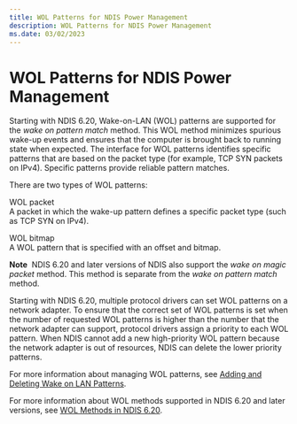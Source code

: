 ```yaml
---
title: WOL Patterns for NDIS Power Management
description: WOL Patterns for NDIS Power Management
ms.date: 03/02/2023
---
```


# WOL Patterns for NDIS Power Management





Starting with NDIS 6.20, Wake-on-LAN (WOL) patterns are supported for the *wake on pattern match* method. This WOL method minimizes spurious wake-up events and ensures that the computer is brought back to running state when expected. The interface for WOL patterns identifies specific patterns that are based on the packet type (for example, TCP SYN packets on IPv4). Specific patterns provide reliable pattern matches.

There are two types of WOL patterns:

<a href="" id="wol-packet-"></a>WOL packet   
A packet in which the wake-up pattern defines a specific packet type (such as TCP SYN on IPv4).

<a href="" id="wol-bitmap-"></a>WOL bitmap   
A WOL pattern that is specified with an offset and bitmap.

**Note**  NDIS 6.20 and later versions of NDIS also support the *wake on magic packet* method. This method is separate from the *wake on pattern match* method.

 

Starting with NDIS 6.20, multiple protocol drivers can set WOL patterns on a network adapter. To ensure that the correct set of WOL patterns is set when the number of requested WOL patterns is higher than the number that the network adapter can support, protocol drivers assign a priority to each WOL pattern. When NDIS cannot add a new high-priority WOL pattern because the network adapter is out of resources, NDIS can delete the lower priority patterns.

For more information about managing WOL patterns, see [Adding and Deleting Wake on LAN Patterns](adding-and-deleting-wake-on-lan-patterns.md).

For more information about WOL methods supported in NDIS 6.20 and later versions, see [WOL Methods in NDIS 6.20](introduction-to-ndis-6-20.md).

 

 





